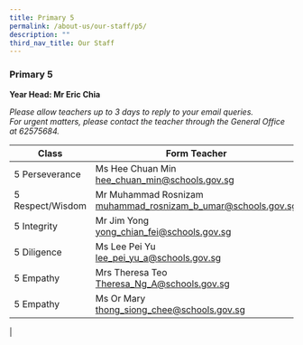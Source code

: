```yaml
---
title: Primary 5
permalink: /about-us/our-staff/p5/
description: ""
third_nav_title: Our Staff
---
```

### **Primary 5**
**Year Head: Mr Eric Chia**

_Please allow teachers up to 3 days to reply to your email queries._   
_For urgent matters, please contact the teacher through the General Office at 62575684._

| Class | Form Teacher | Co-Form Teacher |
|---|---|---|
| 5 Perseverance | Ms Hee Chuan Min<br>[hee\_chuan\_min@schools.gov.sg](mailto:hee_chuan_min@schools.gov.sg) | Mrs Esther Lee<br>[Esther\_LEE@schools.gov.sg](mailto:Esther_LEE@schools.gov.sg) |
| 5 Respect/Wisdom | Mr Muhammad Rosnizam <br>[muhammad\_rosnizam\_b\_umar@schools.gov.sg](mailto:muhammad_rosnizam_b_umar@schools.gov.sg) | Mdm Loy Su Ann<br>[loy\_su\_ann@schools.gov.sg](mailto:loy_su_ann@schools.gov.sg) |
| 5 Integrity | Mr Jim Yong<br>[yong\_chian\_fei@schools.gov.sg](mailto:yong_chian_fei@schools.gov.sg) | Ms Athena Wee<br>[athena\_wee@schools.gov.sg](mailto:athena_wee@schools.gov.sg)|
| 5 Diligence | Ms Lee Pei Yu<br>[lee\_pei\_yu\_a@schools.gov.sg](mailto:lee_pei_yu_a@schools.gov.sg) | Mr Eric Chia<br>[chia\_soong\_liang\_eric@schools.gov.sg](mailto:chia_soong_liang_eric@schools.gov.sg) |
| 5 Empathy | Mrs Theresa Teo<br>[Theresa\_Ng\_A@schools.gov.sg](mailto:Theresa_Ng_A@schools.gov.sg) | Mdm Thong Siong Chee<br>[thong\_siong\_chee@schools.gov.sg](mailto:thong_siong_chee@schools.gov.sg)
| 5 Empathy | Ms Or Mary<br>[thong\_siong\_chee@schools.gov.sg](mailto:thong_siong_chee@schools.gov.sg) | Mdm Loy Su Ann<br>[loy_su_ann@schools.gov.sg](mailto:loy_su_ann@schools.gov.sg) 
|